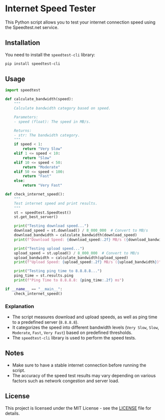 # Internet Speed Tester

This Python script allows you to test your internet connection speed using the Speedtest.net service.

## Installation

You need to install the `speedtest-cli` library:

```bash
pip install speedtest-cli
```

## Usage

```python
import speedtest

def calculate_bandwidth(speed):
    """
    Calculate bandwidth category based on speed.

    Parameters:
    - speed (float): The speed in MB/s.

    Returns:
    - str: The bandwidth category.
    """
    if speed < 1:
        return "Very Slow"
    elif 1 <= speed < 10:
        return "Slow"
    elif 10 <= speed < 50:
        return "Moderate"
    elif 50 <= speed < 100:
        return "Fast"
    else:
        return "Very Fast"

def check_internet_speed():
    """
    Test internet speed and print results.
    """
    st = speedtest.Speedtest()
    st.get_best_server()

    print("Testing download speed...")
    download_speed = st.download() / 8_000_000  # Convert to MB/s
    download_bandwidth = calculate_bandwidth(download_speed)
    print(f"Download Speed: {download_speed:.2f} MB/s ({download_bandwidth})")

    print("Testing upload speed...")
    upload_speed = st.upload() / 8_000_000  # Convert to MB/s
    upload_bandwidth = calculate_bandwidth(upload_speed)
    print(f"Upload Speed: {upload_speed:.2f} MB/s ({upload_bandwidth})")

    print("Testing ping time to 8.8.8.8...")
    ping_time = st.results.ping
    print(f"Ping Time to 8.8.8.8: {ping_time:.2f} ms")

if __name__ == "__main__":
    check_internet_speed()
```

### Explanation

- The script measures download and upload speeds, as well as ping time to a predefined server (`8.8.8.8`).
- It categorizes the speed into different bandwidth levels (`Very Slow`, `Slow`, `Moderate`, `Fast`, `Very Fast`) based on predefined thresholds.
- The `speedtest-cli` library is used to perform the speed tests.

## Notes

- Make sure to have a stable internet connection before running the script.
- The accuracy of the speed test results may vary depending on various factors such as network congestion and server load.

## License

This project is licensed under the MIT License - see the [LICENSE](LICENSE) file for details.
